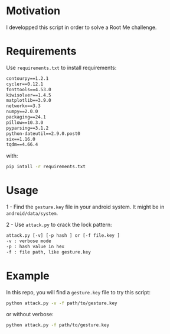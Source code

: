# Motivation
I developped this script in order to solve a Root Me challenge.

# Requirements
Use `requirements.txt` to install requirements:
```txt
contourpy==1.2.1
cycler==0.12.1
fonttools==4.53.0
kiwisolver==1.4.5
matplotlib==3.9.0
networkx==3.3
numpy==2.0.0
packaging==24.1
pillow==10.3.0
pyparsing==3.1.2
python-dateutil==2.9.0.post0
six==1.16.0
tqdm==4.66.4
```
with: 
```bash
pip intall -r requirements.txt
```

# Usage
1 - Find the `gesture.key` file in your android system. It might be in `android/data/system`.

2 - Use `attack.py` to crack the lock pattern:
```txt
attack.py [-v] [-p hash ] or [-f file.key ]
-v : verbose mode
-p : hash value in hex
-f : file path, like gesture.key
```

# Example
In this repo, you will find a `gesture.key` file to try this script:
```bash
python attack.py -v -f path/to/gesture.key
```
or without verbose:
```bash
python attack.py -f path/to/gesture.key
```

